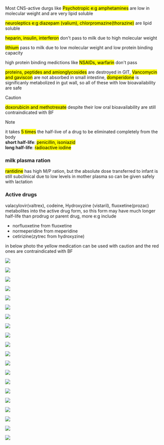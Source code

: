 
Most CNS-active durgs like <mark>Psychotropic e:g amphetamines</mark> are low in molecular weight and are very lipid soluble

<mark>neuroleptics e:g diazepam (valium), chlorpromazine(thorazine)</mark> are lipid soluble

<mark>heparin, insulin, interferon</mark> don't pass to milk due to high molecular weight

<mark>lithium</mark> pass to milk due to low molecular weight and low protein binding capacity

high protein binding medictions like <mark>NSAIDs, warfarin</mark> don't pass

<mark>proteins, peptides and amionglycosides</mark> are destroyed in GIT, <mark>Vancomycin and gaviscon</mark> are not absorbed in small intestine, <mark>domperidone</mark> is significanly metabolized in gut wall, so all of these with low bioavailability are safe

> [!caution]
> <mark>doxorubicin and methotrexate</mark> despite their low oral bioavailability are still contraindicated with BF

> [!NOTE]
> it takes <mark>5 times</mark> the half-live of a drug to be eliminated completely from the body\
> **short half-life**: <mark>penicillin, isoniazid</mark>\
> **long half-life**: <mark>radioactive iodine</mark>

### milk plasma ration

<mark>rantidine</mark> has high M/P ration, but the absolute dose transferred to infant is still subclinical due to low levels in mother plasma so can be given safely with lactation

### Active drugs
valacylovir(valtrex), codeine, Hydroxyzine (vistaril), fluoxetine(prozac) metabolites into the active drug form, so this form may have much longer half-life than prodrug or parent drug, more e:g include
- norfluoxetine from fluoxetine
- normeperidine from meperidine
- cetirizine(zytrec from hydroxyzine)

in below photo the yellow medication can be used with caution and the red ones are contraindicated with BF

![](./imgs/dontGiveMedication.png)

![](./imgs/anesthetic.png)

![](./imgs/antibioticsAndAntifungal.png)

![](./imgs/vaccines.png)

![](./imgs/antihypertensive2.png)

![](./imgs/antiCoagulants.png)

![](./imgs/psychotropics.png)

![](./imgs/antiDepressant.png)

![](./imgs/antimanicAntiSeizures.png)

![](./imgs/antipsychotic.png)

![](./imgs/steroids.png)

![](./imgs/thyroxin.png)

![](./imgs/alcohol.png)

![](./imgs/tobacoo.png)

![](./imgs/caffeine.png)

![](./imgs/ilicitDrugs.png)

![](./imgs/examplesIlicit.png)

![](./imgs/examplesIlicit2.png)

![](./imgs/radioActiveAgent.png)

![](./imgs/radioContrastAgent.png)


